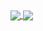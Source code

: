 <a href="https://github.com/rwiteshbera/rwiteshbera/">
  <img align="center" src="https://github-readme-stats.vercel.app/api?username=rwiteshbera&theme=highcontrast&show_icons=true" />
</a>
<a href="https://github.com/rwiteshbera/rwiteshbera/">
  <img align="center" src="https://github-readme-stats.vercel.app/api/top-langs/?username=rwiteshbera&theme=yeblu" />
</a>
